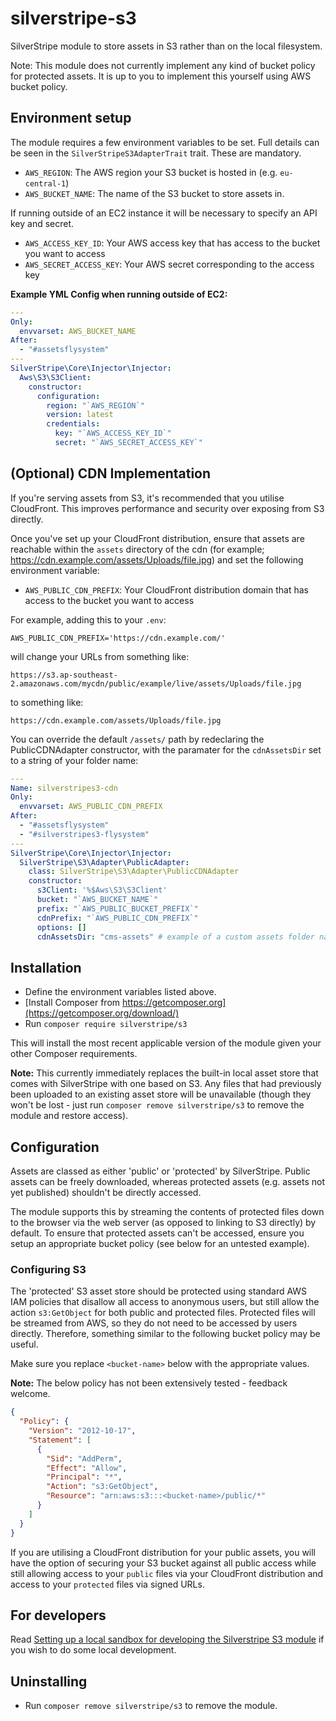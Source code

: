 # silverstripe-s3

SilverStripe module to store assets in S3 rather than on the local filesystem.

Note: This module does not currently implement any kind of bucket policy for
protected assets. It is up to you to implement this yourself using AWS bucket
policy.

## Environment setup

The module requires a few environment variables to be set. Full details can be
seen in the `SilverStripeS3AdapterTrait` trait. These are mandatory.

- `AWS_REGION`: The AWS region your S3 bucket is hosted in (e.g. `eu-central-1`)
- `AWS_BUCKET_NAME`: The name of the S3 bucket to store assets in.

If running outside of an EC2 instance it will be necessary to specify an API key
and secret.

- `AWS_ACCESS_KEY_ID`: Your AWS access key that has access to the bucket you
  want to access
- `AWS_SECRET_ACCESS_KEY`: Your AWS secret corresponding to the access key

**Example YML Config when running outside of EC2:**

```yml
---
Only:
  envvarset: AWS_BUCKET_NAME
After:
  - "#assetsflysystem"
---
SilverStripe\Core\Injector\Injector:
  Aws\S3\S3Client:
    constructor:
      configuration:
        region: "`AWS_REGION`"
        version: latest
        credentials:
          key: "`AWS_ACCESS_KEY_ID`"
          secret: "`AWS_SECRET_ACCESS_KEY`"
```

## (Optional) CDN Implementation

If you're serving assets from S3, it's recommended that you utilise CloudFront.
This improves performance and security over exposing from S3 directly.

Once you've set up your CloudFront distribution, ensure that assets are
reachable within the `assets` directory of the cdn (for example;
https://cdn.example.com/assets/Uploads/file.jpg) and set the following
environment variable:

- `AWS_PUBLIC_CDN_PREFIX`: Your CloudFront distribution domain that has access
  to the bucket you want to access

For example, adding this to your `.env`:

`AWS_PUBLIC_CDN_PREFIX='https://cdn.example.com/'`

will change your URLs from something like:

`https://s3.ap-southeast-2.amazonaws.com/mycdn/public/example/live/assets/Uploads/file.jpg`

to something like:

`https://cdn.example.com/assets/Uploads/file.jpg`

You can override the default `/assets/` path by redeclaring the PublicCDNAdapter constructor, with the paramater for the `cdnAssetsDir` set to a string of your folder name:

```yml
---
Name: silverstripes3-cdn
Only:
  envvarset: AWS_PUBLIC_CDN_PREFIX
After:
  - "#assetsflysystem"
  - "#silverstripes3-flysystem"
---
SilverStripe\Core\Injector\Injector:
  SilverStripe\S3\Adapter\PublicAdapter:
    class: SilverStripe\S3\Adapter\PublicCDNAdapter
    constructor:
      s3Client: '%$Aws\S3\S3Client'
      bucket: "`AWS_BUCKET_NAME`"
      prefix: "`AWS_PUBLIC_BUCKET_PREFIX`"
      cdnPrefix: "`AWS_PUBLIC_CDN_PREFIX`"
      options: []
      cdnAssetsDir: "cms-assets" # example of a custom assets folder name, which will produce https://cdn.example.com/cms-assets/Uploads/file.jpg
```

## Installation

- Define the environment variables listed above.
- [Install Composer from
  https://getcomposer.org](https://getcomposer.org/download/)
- Run `composer require silverstripe/s3`

This will install the most recent applicable version of the module given your
other Composer requirements.

**Note:** This currently immediately replaces the built-in local asset store
that comes with SilverStripe with one based on S3. Any files that had previously
been uploaded to an existing asset store will be unavailable (though they won't
be lost - just run `composer remove silverstripe/s3` to remove the module and
restore access).

## Configuration

Assets are classed as either 'public' or 'protected' by SilverStripe. Public
assets can be freely downloaded, whereas protected assets (e.g. assets not yet
published) shouldn't be directly accessed.

The module supports this by streaming the contents of protected files down to
the browser via the web server (as opposed to linking to S3 directly) by
default. To ensure that protected assets can't be accessed, ensure you setup an
appropriate bucket policy (see below for an untested example).

### Configuring S3

The 'protected' S3 asset store should be protected using standard AWS IAM
policies that disallow all access to anonymous users, but still allow the action
`s3:GetObject` for both public and protected files. Protected files will be
streamed from AWS, so they do not need to be accessed by users directly.
Therefore, something similar to the following bucket policy may be useful.

Make sure you replace `<bucket-name>` below with the appropriate values.

**Note:** The below policy has not been extensively tested - feedback welcome.

```json
{
  "Policy": {
    "Version": "2012-10-17",
    "Statement": [
      {
        "Sid": "AddPerm",
        "Effect": "Allow",
        "Principal": "*",
        "Action": "s3:GetObject",
        "Resource": "arn:aws:s3:::<bucket-name>/public/*"
      }
    ]
  }
}
```

If you are utilising a CloudFront distribution for your public assets, you will
have the option of securing your S3 bucket against all public access while still
allowing access to your `public` files via your CloudFront distribution and
access to your `protected` files via signed URLs.

## For developers

Read [Setting up a local sandbox for developing the Silverstripe S3
module](doc/en/setting-local-dev-environment.md) if you wish to do some local
development.

## Uninstalling

- Run `composer remove silverstripe/s3` to remove the module.
